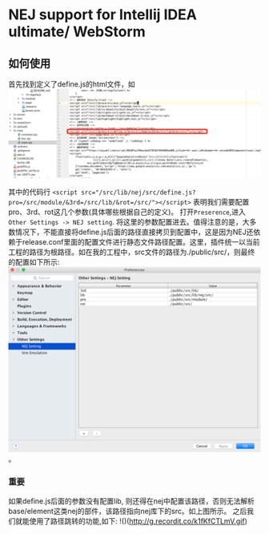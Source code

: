 # NEJ support for Intellij IDEA ultimate/ WebStorm

## 如何使用

首先找到定义了define.js的html文件，如![](/doc/images/find_definejs.jpg)

其中的代码行
`<script src="/src/lib/nej/src/define.js?pro=/src/module/&3rd=/src/lib/&rot=/src/"></script>`
表明我们需要配置pro、3rd、rot这几个参数(具体哪些根据自己的定义)。
打开`Preserence`,进入`Other Settings -> NEJ setting`. 将这里的参数配置进去。值得注意的是，大多数情况下，不能直接将define.js后面的路径直接拷贝到配置中，这是因为NEJ还依赖于release.conf里面的配置文件进行静态文件路径配置。这里，插件统一以当前工程的路径为根路径。如在我的工程中，src文件的路径为./public/src/，则最终的配置如下所示:
![](/doc/images/NEJ_setting.jpg)。
### 重要
如果define.js后面的参数没有配置lib, 则还得在nej中配置该路径，否则无法解析base/element这类nej的部件，该路径指向nej库下的src。如上图所示。
之后我们就能使用了路径跳转的功能,如下:
!()(http://g.recordit.co/k1fKfCTLmV.gif)
